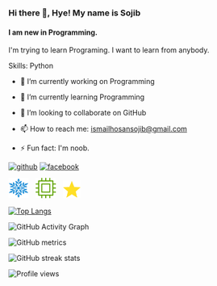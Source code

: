 ### Hi there 👋, Hye! My name is Sojib 

#### I am new in Programming.

I'm trying to learn Programing. I want to learn from anybody.

Skills: Python

- 🔭 I’m currently working on Programming  

- 🌱 I’m currently learning Programming  

- 👯 I’m looking to collaborate on GitHub  

- 📫 How to reach me: ismailhosansojib@gmail.com 

- ⚡ Fun fact: I'm noob. 

[<img src='https://cdn.jsdelivr.net/npm/simple-icons@3.0.1/icons/github.svg' alt='github' height='40'>](https://github.com/Sojib-Mia )  [<img src='https://cdn.jsdelivr.net/npm/simple-icons@3.0.1/icons/facebook.svg' alt='facebook' height='40'>](https://www.facebook.com/Sojib.mia.1671)  

<a href='https://archiveprogram.github.com/'><img src='https://raw.githubusercontent.com/acervenky/animated-github-badges/master/assets/acbadge.gif' width='40' height='40'></a> <a href='https://docs.github.com/en/developers'><img src='https://raw.githubusercontent.com/acervenky/animated-github-badges/master/assets/devbadge.gif' width='40' height='40'></a> <a href='https://stars.github.com/'><img src='https://raw.githubusercontent.com/acervenky/animated-github-badges/master/assets/starbadge.gif' width='35' height='35'></a> 

[![Top Langs](https://github-readme-stats.vercel.app/api/top-langs/?username=Sojib-Mia )](https://github.com/anuraghazra/github-readme-stats)



![GitHub Activity Graph](https://activity-graph.herokuapp.com/graph?username=Sojib-Mia )  

![GitHub metrics](https://metrics.lecoq.io/Sojib-Mia )  

![GitHub streak stats](https://streak-stats.demolab.com/?user=Sojib-Mia )  

![Profile views](https://gpvc.arturio.dev/Sojib-Mia )  
